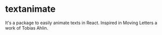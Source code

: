 # textanimate
It's a package to easily animate texts in React. Inspired in Moving Letters a work of Tobias Ahlin.
